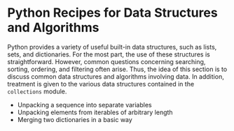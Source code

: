 # Python Recipes for Data Structures and Algorithms

Python provides a variety of useful built-in data structures, such as 
lists, sets, and dictionaries. For the most part, the use of these 
structures is straightforward. However, common questions concerning 
searching, sorting, ordering, and filtering often arise. Thus, the idea 
of this section is to discuss common data structures and algorithms 
involving data. In addition, treatment is given to the various data 
structures contained in the `collections` module.

* Unpacking a sequence into separate variables
* Unpacking elements from iterables of arbitrary length
* Merging two dictionaries in a basic way
